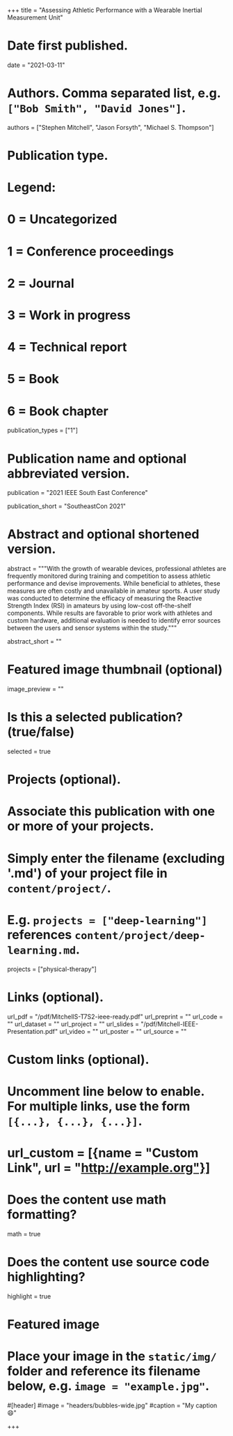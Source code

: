 +++
title = "Assessing Athletic Performance with a Wearable Inertial Measurement Unit"

# Date first published.
date = "2021-03-11"

# Authors. Comma separated list, e.g. `["Bob Smith", "David Jones"]`.
authors = ["Stephen Mitchell", "Jason Forsyth", "Michael S. Thompson"]

# Publication type.
# Legend:
# 0 = Uncategorized
# 1 = Conference proceedings
# 2 = Journal
# 3 = Work in progress
# 4 = Technical report
# 5 = Book
# 6 = Book chapter
publication_types = ["1"]

# Publication name and optional abbreviated version.
publication = "2021 IEEE South East Conference"

publication_short = "SoutheastCon 2021"

# Abstract and optional shortened version.
abstract = """With the growth of wearable devices, professional athletes are frequently monitored during training and competition to assess athletic performance and devise improvements. While beneficial to athletes, these measures are often costly and unavailable in amateur sports. A user study was conducted to determine the efficacy of measuring the Reactive Strength Index (RSI) in amateurs by using low-cost off-the-shelf components. While results are favorable to prior work with athletes and custom hardware, additional evaluation is needed to identify error sources between the users and sensor systems within the study."""

abstract_short = ""

# Featured image thumbnail (optional)
image_preview = ""

# Is this a selected publication? (true/false)
selected = true

# Projects (optional).
#   Associate this publication with one or more of your projects.
#   Simply enter the filename (excluding '.md') of your project file in `content/project/`.
#   E.g. `projects = ["deep-learning"]` references `content/project/deep-learning.md`.
projects = ["physical-therapy"]

# Links (optional).
url_pdf = "/pdf/MitchellS-T7S2-ieee-ready.pdf"
url_preprint = ""
url_code = ""
url_dataset = ""
url_project = ""
url_slides = "/pdf/Mitchell-IEEE-Presentation.pdf"
url_video = ""
url_poster = ""
url_source = ""

# Custom links (optional).
#   Uncomment line below to enable. For multiple links, use the form `[{...}, {...}, {...}]`.
# url_custom = [{name = "Custom Link", url = "http://example.org"}]

# Does the content use math formatting?
math = true

# Does the content use source code highlighting?
highlight = true

# Featured image
# Place your image in the `static/img/` folder and reference its filename below, e.g. `image = "example.jpg"`.
#[header]
#image = "headers/bubbles-wide.jpg"
#caption = "My caption 😄"

+++
